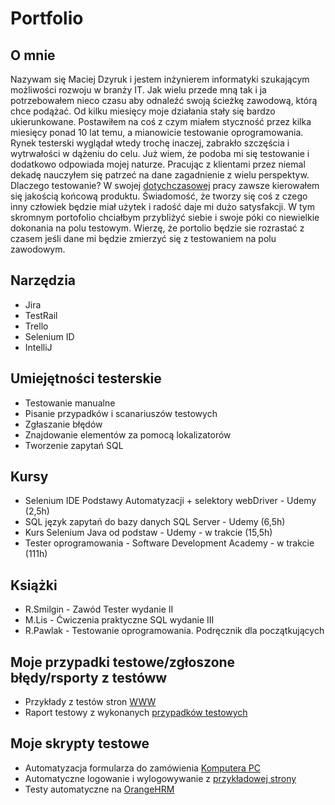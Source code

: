 # Portfolio
                                                                                                                                                                                           
## O mnie

Nazywam się Maciej Dzyruk i jestem inżynierem informatyki szukającym możliwości rozwoju w branży IT. Jak wielu przede mną tak i ja potrzebowałem nieco czasu aby odnaleźć swoją ścieżkę zawodową, którą chce podążać.
Od kilku miesięcy moje działania stały się bardzo ukierunkowane. Postawiłem na coś z czym miałem styczność przez kilka miesięcy ponad 10 lat temu, a mianowicie testowanie oprogramowania. 
Rynek testerski wyglądał wtedy trochę inaczej, zabrakło szczęścia i wytrwałości w dążeniu do celu. Już wiem, że podoba mi się testowanie i dodatkowo odpowiada mojej naturze. Pracując z klientami przez niemal dekadę nauczyłem się patrzeć na dane zagadnienie z wielu perspektyw.
Dlaczego testowanie? W swojej [dotychczasowej](https://www.google.com/maps/place/Siligan+sp.+z+o.o.+-+Sprzeda%C5%BC+i+serwis+komputer%C3%B3w/@52.175073,20.9448203,17z/data=!4m7!3m6!1s0x471ecb77be96e3a3:0xc936f7fe432fe4a4!8m2!3d52.175073!4d20.947009!9m1!1b1) pracy zawsze kierowałem się jakością końcową produktu. Świadomość, że tworzy się coś z czego inny człowiek będzie miał użytek i radość daje mi dużo satysfakcji. 
W tym skromnym portofolio chciałbym przybliżyć siebie i swoje póki co niewielkie dokonania na polu testowym. Wierzę, że portolio będzie sie rozrastać z czasem jeśli dane mi będzie zmierzyć się z testowaniem na polu zawodowym.     

## Narzędzia

* Jira
* TestRail
* Trello
* Selenium ID
* IntelliJ

## Umiejętności testerskie
* Testowanie manualne
* Pisanie przypadków i scanariuszów testowych
* Zgłaszanie błędów 
* Znajdowanie elementów za pomocą lokalizatorów
* Tworzenie zapytań SQL

## Kursy

* Selenium IDE Podstawy Automatyzacji + selektory webDriver - Udemy (2,5h)
* SQL język zapytań do bazy danych SQL Server - Udemy (6,5h)
* Kurs Selenium Java od podstaw - Udemy - w trakcie (15,5h)
* Tester oprogramowania - Software Development Academy - w trakcie (111h)


## Książki

* R.Smilgin - Zawód Tester wydanie II
* M.Lis - Ćwiczenia praktyczne SQL wydanie III
* R.Pawlak - Testowanie oprogramowania. Podręcznik dla początkujących


## Moje przypadki testowe/zgłoszone błędy/rsporty z testóww
* Przykłady z testów stron [WWW](https://trello.com/b/87LxX0pE/moje-przypadki-testowe-zg%C5%82oszenia-b%C5%82%C4%99d%C3%B3w)
* Raport testowy z wykonanych [przypadków testowych](https://drive.google.com/file/d/1D7cSRvEkjsut1olTfakP_3qXeFzsnNW3/view?usp=sharing)

## Moje skrypty testowe
* Automatyzacja formularza do zamówienia [Komputera PC](https://gist.github.com/MaciekDzyruk/aabc80b4249f5fec9fdb059ac649bfb1)
* Automatyczne logowanie i wylogowywanie z [przykładowej strony](https://gist.github.com/MaciekDzyruk/88de90fbc43cfbed015a845a6bf19298)
* Testy automatyczne na [OrangeHRM](https://gist.github.com/MaciekDzyruk/0621bd0a2ef9fef1bea4f85d783a7529)
